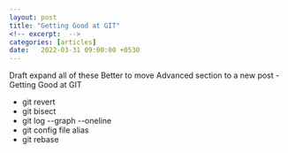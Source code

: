 ```yaml
---
layout: post
title: "Getting Good at GIT"
<!-- excerpt:  -->
categories: [articles]
date:   2022-03-31 09:00:00 +0530
---
```


Draft expand all of these
Better to move Advanced section to a new post - Getting Good at GIT

- git revert
- git bisect 
- git log --graph --oneline
- git config file alias
- git rebase
